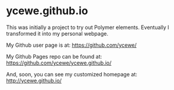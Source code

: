 ycewe.github.io
===============
This was initially a project to try out Polymer elements. Eventually I transformed it into
my personal webpage.

My Github user page is at:
https://github.com/ycewe/

My Github Pages repo can be found at:  
https://github.com/ycewe/ycewe.github.io/

And, soon, you can see my customized homepage at:
http://ycewe.github.io/
